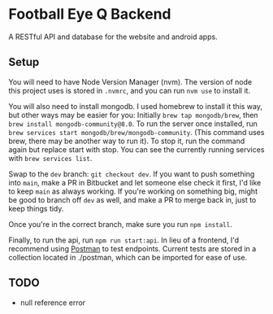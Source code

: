 # Football Eye Q Backend
A RESTful API and database for the website and android apps.

## Setup
You will need to have Node Version Manager (nvm). The version of node this project uses is stored in `.nvmrc`, and you can run `nvm use` to install it.

You will also need to install mongodb. I used homebrew to install it this way, but other ways may be easier for you:
Initially `brew tap mongodb/brew`, then `brew install mongodb-community@8.0`.
To run the server once installed, run `brew services start mongodb/brew/mongodb-community`. (This command uses brew, there may be another way to run it). To stop it, run the command again but replace start with stop. You can see the currently running services with `brew services list`.

Swap to the `dev` branch: `git checkout dev`. If you want to push something into `main`, make a PR in Bitbucket and let someone else check it first, I'd like to keep `main` as always working. If you're working on something big, might be good to branch off `dev` as well, and make a PR to merge back in, just to keep things tidy.

Once you're in the correct branch, make sure you run `npm install`.

Finally, to run the api, run `npm run start:api`. In lieu of a frontend, I'd recommend using [Postman](https://www.postman.com/downloads/) to test endpoints. Current tests are stored in a collection located in ./postman, which can be imported for ease of use.

## TODO
- null reference error
